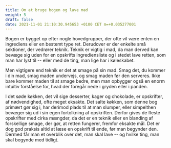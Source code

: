 ```yaml
---
title: Om at bruge bogen og lave mad
weight: 5
draft: false
date: 2021-11-01 21:10:30.945653 +0100 CET m=+0.035277001
---
```



Bogen er bygget op efter nogle hovedgrupper, der ofte vil være enten en
ingrediens eller en bestemt type ret. Derudover er der enkelte små
sektioner, der vedrører teknik. Teknik er vigtig i mad, da man derved
kan bevæge sig uden for en opskrifts ingrediensliste og i stedet lave
retten, som man har lyst til -- eller med de ting, man lige har i
køleskabet.

Men vigtigere end teknik er det at smage på sin mad. Smag det, du kommer
i din mad, smag maden undervejs, og smag maden før den serveres. Ikke
bare kommer maden til at smage bedre, men man opbygger også en enorm
intuitiv forståelse for, hvad der foregår nede i gryden eller i panden.

I det søde køkken, det vil sige desserter, kager og chokolade, er
opskrifter, af nødvendighed, ofte meget eksakte. Det salte køkken, som
denne bog primært gør sig i, har derimod plads til at man slumper, eller
simpelthen bevæger sig ud i sin egen fortolkning af opskriften. Derfor
gives de fleste opskrifter med cirka mængder, da det er en teknik eller
en blanding af forskellige smage, der gør, at retten fungerer, fremfor
eksakte mål. Det er dog god praksis altid at læse en opskrift til ende,
før man begynder den. Dermed får man et overblik over det, man skal lave
-- og hvilke ting, man skal begynde med tidligt.

